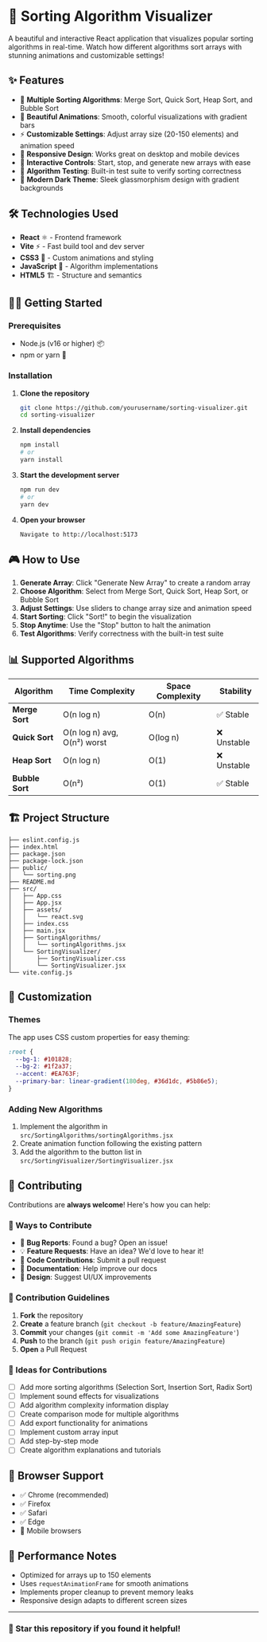 # 🔄 Sorting Algorithm Visualizer

A beautiful and interactive React application that visualizes popular sorting algorithms in real-time. Watch how different algorithms sort arrays with stunning animations and customizable settings!

## ✨ Features

- 🎯 **Multiple Sorting Algorithms**: Merge Sort, Quick Sort, Heap Sort, and Bubble Sort
- 🎨 **Beautiful Animations**: Smooth, colorful visualizations with gradient bars
- ⚡ **Customizable Settings**: Adjust array size (20-150 elements) and animation speed
- 📱 **Responsive Design**: Works great on desktop and mobile devices
- 🛑 **Interactive Controls**: Start, stop, and generate new arrays with ease
- 🧪 **Algorithm Testing**: Built-in test suite to verify sorting correctness
- 🌙 **Modern Dark Theme**: Sleek glassmorphism design with gradient backgrounds

## 🛠️ Technologies Used

- **React** ⚛️ - Frontend framework
- **Vite** ⚡ - Fast build tool and dev server
- **CSS3** 🎨 - Custom animations and styling
- **JavaScript** 📜 - Algorithm implementations
- **HTML5** 🏗️ - Structure and semantics

## 🏃‍♂️ Getting Started

### Prerequisites

- Node.js (v16 or higher) 📦
- npm or yarn 🧶

### Installation

1. **Clone the repository**
   ```bash
   git clone https://github.com/yourusername/sorting-visualizer.git
   cd sorting-visualizer
   ```

2. **Install dependencies**
   ```bash
   npm install
   # or
   yarn install
   ```

3. **Start the development server**
   ```bash
   npm run dev
   # or
   yarn dev
   ```

4. **Open your browser**
   ```
   Navigate to http://localhost:5173
   ```

## 🎮 How to Use

1. **Generate Array**: Click "Generate New Array" to create a random array
2. **Choose Algorithm**: Select from Merge Sort, Quick Sort, Heap Sort, or Bubble Sort
3. **Adjust Settings**: Use sliders to change array size and animation speed
4. **Start Sorting**: Click "Sort!" to begin the visualization
5. **Stop Anytime**: Use the "Stop" button to halt the animation
6. **Test Algorithms**: Verify correctness with the built-in test suite

## 📊 Supported Algorithms

| Algorithm | Time Complexity | Space Complexity | Stability |
|-----------|----------------|------------------|-----------|
| **Merge Sort** | O(n log n) | O(n) | ✅ Stable |
| **Quick Sort** | O(n log n) avg, O(n²) worst | O(log n) | ❌ Unstable |
| **Heap Sort** | O(n log n) | O(1) | ❌ Unstable |
| **Bubble Sort** | O(n²) | O(1) | ✅ Stable |

## 🏗️ Project Structure

```
├── eslint.config.js
├── index.html
├── package.json
├── package-lock.json
├── public/
│   └── sorting.png
├── README.md
├── src/
│   ├── App.css
│   ├── App.jsx
│   ├── assets/
│   │   └── react.svg
│   ├── index.css
│   ├── main.jsx
│   ├── SortingAlgorithms/
│   │   └── sortingAlgorithms.jsx
│   └── SortingVisualizer/
│       ├── SortingVisualizer.css
│       └── SortingVisualizer.jsx
└── vite.config.js
```

## 🎨 Customization

### Themes
The app uses CSS custom properties for easy theming:
```css
:root {
  --bg-1: #101828;
  --bg-2: #1f2a37;
  --accent: #EA763F;
  --primary-bar: linear-gradient(180deg, #36d1dc, #5b86e5);
}
```

### Adding New Algorithms
1. Implement the algorithm in `src/SortingAlgorithms/sortingAlgorithms.jsx`
2. Create animation function following the existing pattern
3. Add the algorithm to the button list in `src/SortingVisualizer/SortingVisualizer.jsx`

## 🤝 Contributing

Contributions are **always welcome**! Here's how you can help:

### 🌟 Ways to Contribute

- 🐛 **Bug Reports**: Found a bug? Open an issue!
- 💡 **Feature Requests**: Have an idea? We'd love to hear it!
- 🔧 **Code Contributions**: Submit a pull request
- 📖 **Documentation**: Help improve our docs
- 🎨 **Design**: Suggest UI/UX improvements

### 📝 Contribution Guidelines

1. **Fork** the repository
2. **Create** a feature branch (`git checkout -b feature/AmazingFeature`)
3. **Commit** your changes (`git commit -m 'Add some AmazingFeature'`)
4. **Push** to the branch (`git push origin feature/AmazingFeature`)
5. **Open** a Pull Request

### 🚀 Ideas for Contributions

- [ ] Add more sorting algorithms (Selection Sort, Insertion Sort, Radix Sort)
- [ ] Implement sound effects for visualizations
- [ ] Add algorithm complexity information display
- [ ] Create comparison mode for multiple algorithms
- [ ] Add export functionality for animations
- [ ] Implement custom array input
- [ ] Add step-by-step mode
- [ ] Create algorithm explanations and tutorials

## 📱 Browser Support

- ✅ Chrome (recommended)
- ✅ Firefox
- ✅ Safari
- ✅ Edge
- 📱 Mobile browsers

## 🔧 Performance Notes

- Optimized for arrays up to 150 elements
- Uses `requestAnimationFrame` for smooth animations
- Implements proper cleanup to prevent memory leaks
- Responsive design adapts to different screen sizes

---

### 🌟 Star this repository if you found it helpful!
